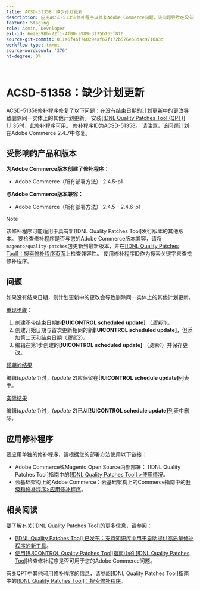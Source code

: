 ```yaml
---
title: ACSD-51358：缺少计划更新
description: 应用ACSD-51358修补程序以修复Adobe Commerce问题，该问题导致在没有结束日期的情况下对计划更新所做的更改删除同一实体上的其他计划更新。
feature: Staging
role: Admin, Developer
exl-id: 6e2e598b-72f1-4f00-a989-3f75bf65f8f0
source-git-commit: 011a6f46f76029eaf67f172b576e58dac9710a3d
workflow-type: tm+mt
source-wordcount: '376'
ht-degree: 0%

---
```


# ACSD-51358：缺少计划更新

ACSD-51358修补程序修复了以下问题：在没有结束日期的计划更新中的更改导致删除同一实体上的其他计划更新。 安装[[!DNL Quality Patches Tool (QPT)]](https://experienceleague.adobe.com/zh-hans/docs/commerce-operations/tools/quality-patches-tool/quality-patches-tool-to-self-serve-quality-patches) 1.1.35时，此修补程序可用。 修补程序ID为ACSD-51358。 请注意，该问题计划在Adobe Commerce 2.4.7中修复。

## 受影响的产品和版本

**为Adobe Commerce版本创建了修补程序：**

* Adobe Commerce（所有部署方法） 2.4.5-p1

**与Adobe Commerce版本兼容：**

* Adobe Commerce（所有部署方法） 2.4.5 - 2.4.6-p1

>[!NOTE]
>
>该修补程序可能适用于具有新[!DNL Quality Patches Tool]发行版本的其他版本。 要检查修补程序是否与您的Adobe Commerce版本兼容，请将`magento/quality-patches`包更新到最新版本，并在[[!DNL Quality Patches Tool]：搜索修补程序页面](https://experienceleague.adobe.com/tools/commerce-quality-patches/index.html?lang=zh-Hans)上检查兼容性。 使用修补程序ID作为搜索关键字来查找修补程序。

## 问题

如果没有结束日期，则计划更新中的更改会导致删除同一实体上的其他计划更新。

<u>重现步骤</u>：

1. 创建不带结束日期的&#x200B;**[!UICONTROL scheduled update]** （*更新1*）。
1. 创建开始日期与首次更新相同的新&#x200B;**[!UICONTROL scheduled update]**，但添加第二天和结束日期（*更新2*）。
1. 编辑在第1步创建的&#x200B;**[!UICONTROL scheduled update]** （*更新1*）并保存更改。

<u>预期的结果</u>

编辑(*update 1*)时，(*update 2*)应保留在&#x200B;**[!UICONTROL schedule update]**&#x200B;列表中。

<u>实际结果</u>

编辑(*update 1*)时，(*update 2*)已从&#x200B;**[!UICONTROL schedule update]**&#x200B;列表中删除。

## 应用修补程序

要应用单独的修补程序，请根据您的部署方法使用以下链接：

* Adobe Commerce或Magento Open Source内部部署： [!DNL Quality Patches Tool]指南中的[[!DNL Quality Patches Tool] >使用情况](/help/tools/quality-patches-tool/usage.md)。
* 云基础架构上的Adobe Commerce：云基础架构上的Commerce指南中的[升级和修补程序>应用修补程序](https://experienceleague.adobe.com/docs/commerce-cloud-service/user-guide/develop/upgrade/apply-patches.html?lang=zh-Hans)。

## 相关阅读

要了解有关[!DNL Quality Patches Tool]的更多信息，请参阅：

* [[!DNL Quality Patches Tool] 已发布：支持知识库中用于自助提供高质量修补程序的新工具](https://experienceleague.adobe.com/zh-hans/docs/commerce-operations/tools/quality-patches-tool/quality-patches-tool-to-self-serve-quality-patches)。
* [使用[!UICONTROL Quality Patches Tool]指南中的 [!DNL Quality Patches Tool]](/help/tools/quality-patches-tool/patches-available-in-qpt/check-patch-for-magento-issue-with-magento-quality-patches.md)检查修补程序是否可用于您的Adobe Commerce问题。


有关QPT中其他可用修补程序的信息，请参阅[!DNL Quality Patches Tool]指南中的[[!DNL Quality Patches Tool]：搜索修补程序](<https://experienceleague.adobe.com/tools/commerce-quality-patches/index.html?lang=zh-Hans>)。
